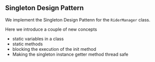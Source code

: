 ## Singleton Design Pattern

We implement the Singleton Design Pattenn for the `RiderManager` class.

Here we introduce a couple of new concepts 
- static variables in a class
- static methods
- blocking the execution of the init method
- Making the singleton instance getter method thread safe
